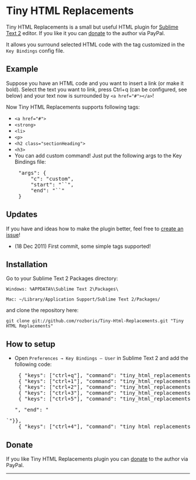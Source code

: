 # Tiny HTML Replacements #

Tiny HTML Replacements is a small but useful HTML plugin for [Sublime Text 2][sublime] editor. If you like it you can [donate][donate] to the author via PayPal.

It allows you surround selected HTML code with the tag customized in the `Key Bindings` config file.

## Example ##

Suppose you have an HTML code and you want to insert a link (or make it bold). Select the text you want to link, press Ctrl+q (can be configured, see below) and your text now is surrounded by `<a href="#"></a>`! 

Now Tiny HTML Replacements supports following tags:

* `<a href="#">`
* `<strong>`
* `<li>`
* `<p>`
* `<h2 class="sectionHeading">`
* `<h3>`
* You can add custom command! Just put the following args to the Key Bindings file:
<pre>
	"args": {
		"c": "custom", 
		"start": "`<mySuperTag class=\"myCustomizedClass\" border=1>`", 
		"end": "`</mySuperTag>`"
	}
</pre>


## Updates ##

If you have and ideas how to make the plugin better, feel free to [create an issue][issues]!

* (18 Dec 2011) First commit, some simple tags supported!

## Installation ##

Go to your Sublime Text 2 Packages directory:

	Windows: %APPDATA%\Sublime Text 2\Packages\

	Mac: ~/Library/Application Support/Sublime Text 2/Packages/	

and clone the repository here:
	
	git clone git://github.com/rozboris/Tiny-Html-Replacements.git "Tiny HTML Replacements"

## How to setup ##

* Open `Preferences → Key Bindings — User` in Sublime Text 2 and add the following code:
<pre>
	{ "keys": ["ctrl+q"], "command": "tiny_html_replacements", "args": {"c": "li"}},
	{ "keys": ["ctrl+1"], "command": "tiny_html_replacements", "args": {"c": "p"}},
	{ "keys": ["ctrl+2"], "command": "tiny_html_replacements", "args": {"c": "h2_sh"}},
	{ "keys": ["ctrl+3"], "command": "tiny_html_replacements", "args": {"c": "h3"}},
	{ "keys": ["ctrl+5"], "command": "tiny_html_replacements", "args": {"c": "custom", "start": "`<ul class=\"menu\">", "end": "</ul>`"}},
	{ "keys": ["ctrl+4"], "command": "tiny_html_replacements", "args": {"c": "b"}}
</pre>

## Donate ##

If you like Tiny HTML Replacements plugin you can [donate][donate] to the author via PayPal.

---------

[sublime]: http://www.sublimetext.com/2
[package_control]: http://wbond.net/sublime_packages/package_control
[donate]: https://www.paypal.com/cgi-bin/webscr?cmd=_donations&business=TVLQ2XQGFDS6Y&lc=RU&item_name=Tiny%20HTML%20Replacements%20plugin%20for%20Sublime%20Text%202&item_number=Tiny%20HTML%20Replacements&currency_code=USD&bn=PP%2dDonationsBF%3abtn_donateCC_LG%2egif%3aNonHosted
[issues]: https://github.com/rozboris/Tiny-Html-Replacements/issues/new
